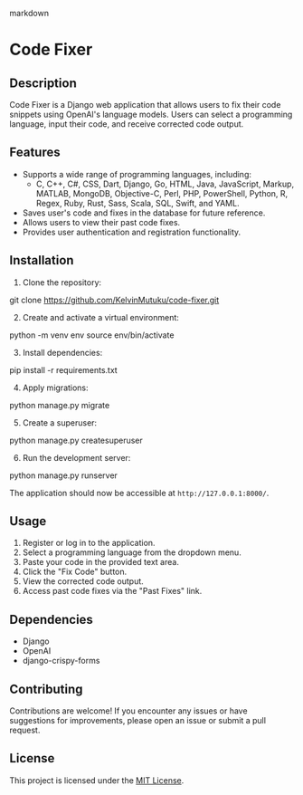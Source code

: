 markdown
# Code Fixer

## Description
Code Fixer is a Django web application that allows users to fix their code snippets using OpenAI's language models. Users can select a programming language, input their code, and receive corrected code output.

## Features
- Supports a wide range of programming languages, including:
  - C, C++, C#, CSS, Dart, Django, Go, HTML, Java, JavaScript, Markup, MATLAB, MongoDB, Objective-C, Perl, PHP, PowerShell, Python, R, Regex, Ruby, Rust, Sass, Scala, SQL, Swift, and YAML.
- Saves user's code and fixes in the database for future reference.
- Allows users to view their past code fixes.
- Provides user authentication and registration functionality.

## Installation

1. Clone the repository:

git clone https://github.com/KelvinMutuku/code-fixer.git


2. Create and activate a virtual environment:

python -m venv env
source env/bin/activate


3. Install dependencies:

pip install -r requirements.txt


4. Apply migrations:

python manage.py migrate


5. Create a superuser:

python manage.py createsuperuser


6. Run the development server:

python manage.py runserver


The application should now be accessible at `http://127.0.0.1:8000/`.

## Usage

1. Register or log in to the application.
2. Select a programming language from the dropdown menu.
3. Paste your code in the provided text area.
4. Click the "Fix Code" button.
5. View the corrected code output.
6. Access past code fixes via the "Past Fixes" link.

## Dependencies

- Django
- OpenAI
- django-crispy-forms

## Contributing

Contributions are welcome! If you encounter any issues or have suggestions for improvements, please open an issue or submit a pull request.

## License

This project is licensed under the [MIT License](LICENSE).